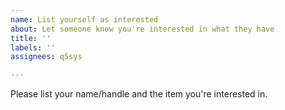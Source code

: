 ```yaml
---
name: List yourself as interested
about: Let someone know you're interested in what they have
title: ''
labels: ''
assignees: q5sys

---
```


Please list your name/handle and the item you're interested in.
